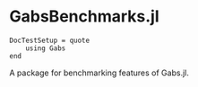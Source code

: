 # GabsBenchmarks.jl

```@meta
DocTestSetup = quote
    using Gabs
end
```

A package for benchmarking features of Gabs.jl.